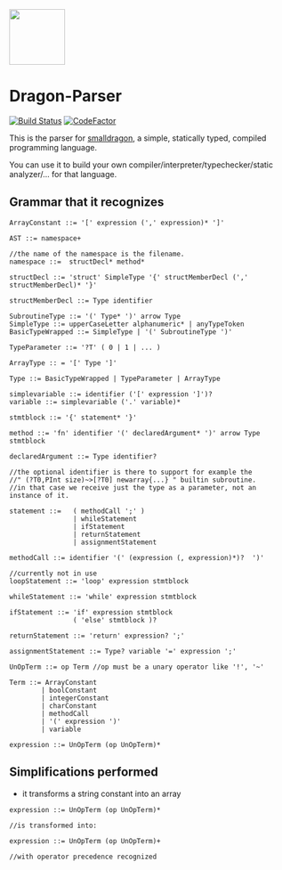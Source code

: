 <img src="https://raw.githubusercontent.com/pointbazaar/smalldragon/master/dragon-lexer/img/dragon-logo.svg" width="100" height="100"/>

# Dragon-Parser
[![Build Status](https://travis-ci.org/pointbazaar/dragon-parser.svg?branch=master)](https://travis-ci.org/pointbazaar/dragon-parser)
[![CodeFactor](https://www.codefactor.io/repository/github/pointbazaar/dragon-parser/badge)](https://www.codefactor.io/repository/github/pointbazaar/dragon-parser)

This is the parser for [smalldragon](https://github.com/pointbazaar/smalldragon), 
a simple, statically typed, compiled programming language.

You can use it to build your own
compiler/interpreter/typechecker/static analyzer/... 
for that language.

## Grammar that it recognizes

```
ArrayConstant ::= '[' expression (',' expression)* ']'

AST ::= namespace+

//the name of the namespace is the filename.
namespace ::=  structDecl* method*

structDecl ::= 'struct' SimpleType '{' structMemberDecl (',' structMemberDecl)* '}'

structMemberDecl ::= Type identifier

SubroutineType ::= '(' Type* ')' arrow Type
SimpleType ::= upperCaseLetter alphanumeric* | anyTypeToken
BasicTypeWrapped ::= SimpleType | '(' SubroutineType ')'

TypeParameter ::= '?T' ( 0 | 1 | ... )

ArrayType :: = '[' Type ']'

Type ::= BasicTypeWrapped | TypeParameter | ArrayType

simplevariable ::= identifier ('[' expression ']')?
variable ::= simplevariable ('.' variable)*

stmtblock ::= '{' statement* '}'

method ::= 'fn' identifier '(' declaredArgument* ')' arrow Type stmtblock

declaredArgument ::= Type identifier? 

//the optional identifier is there to support for example the 
//" (?T0,PInt size)~>[?T0] newarray{...} " builtin subroutine.
//in that case we receive just the type as a parameter, not an instance of it.

statement ::=   ( methodCall ';' )
                | whileStatement 
                | ifStatement 
                | returnStatement 
                | assignmentStatement

methodCall ::= identifier '(' (expression (, expression)*)?  ')'

//currently not in use
loopStatement ::= 'loop' expression stmtblock

whileStatement ::= 'while' expression stmtblock

ifStatement ::= 'if' expression stmtblock
				( 'else' stmtblock )?
				
returnStatement ::= 'return' expression? ';'

assignmentStatement ::= Type? variable '=' expression ';'

UnOpTerm ::= op Term //op must be a unary operator like '!', '~'

Term ::= ArrayConstant 
		| boolConstant 
		| integerConstant 
		| charConstant 
		| methodCall 
		| '(' expression ')' 
		| variable

expression ::= UnOpTerm (op UnOpTerm)*

```

## Simplifications performed
- it transforms a string constant into an array

```
expression ::= UnOpTerm (op UnOpTerm)*

//is transformed into:

expression ::= UnOpTerm (op UnOpTerm)+

//with operator precedence recognized
```



